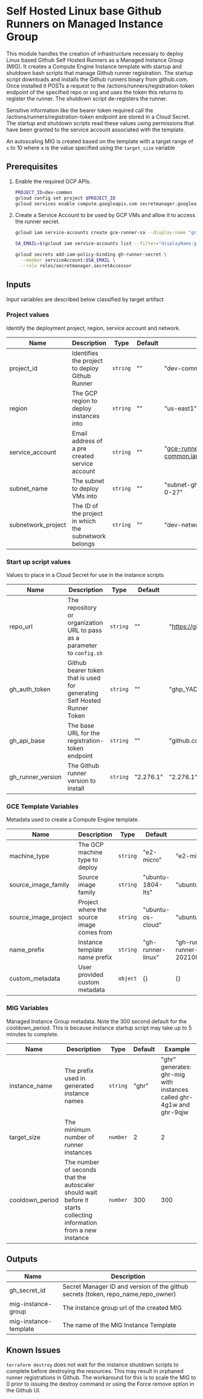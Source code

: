 # Self Hosted Linux base Github Runners on Managed Instance Group

This module handles the creation of infrastructure necessary to deploy Linux based Github Self Hosted Runners as a Managed Instance Group (MIG). It creates a Compute Engine Instance template with startup and shutdown bash scripts that manage Github runner registration. The startup script downloads and installs the Github runners binary from github.com. Once installed it POSTs a request to the /actions/runners/registration-token endpoint of the specified repo or org and uses the token this returns to register the runner. The shutdown script de-registers the runner.

Sensitive information like the bearer token required call the /actions/runners/registration-token endpoint are stored in a Cloud Secret. The startup and shutdown scripts read these values using permissions that have been granted to the service account associated with the template.

An autoscaling MIG is created based on the template with a target range of `x` to 10 where x is the value specified using the `target_size` variable

## Prerequisites

1. Enable the required GCP APIs.

    ``` bash
    PROJECT_ID=dev-common
    gcloud config set project $PROJECT_ID
    gcloud services enable compute.googleapis.com secretmanager.googleapis.com
    ```

2. Create a Service Account to be used by GCP VMs and allow it to access the runner secret.

    ``` bash
    gcloud iam service-accounts create gce-runner-sa --display-name "gce-runner-sa"

    SA_EMAIL=$(gcloud iam service-accounts list --filter="displayName:gce-runner-sa" --format='value(email)')

    gcloud secrets add-iam-policy-binding gh-runner-secret \
      --member serviceAccount:$SA_EMAIL \
      --role roles/secretmanager.secretAccessor

    ```


## Inputs

Input variables are described below classified by target artifact

### Project values

Identify the deployment project, region, service account and network.

| Name | Description | Type | Default | Example |
|------|-------------|------|---------|--------|
| project\_id | Identifies the project to deploy Github Runner | `string` | "" | "dev-common" |
| region | The GCP region to deploy instances into | `string` | "" | "us-east1" |
| service\_account | Email address of a pre created service account | `string` | "" | "gce-runner-sa@dev-common.iam.gserviceaccount.com" |
| subnet\_name | The subnet to deploy VMs into | `string` | "" | "subnet-ghrunner-10-216-72-0-27" |
| subnetwork\_project | The ID of the project in which the subnetwork belongs | `string` | "" | "dev-network"|

### Start up script values

 Values to place in a Cloud Secret for use in the instance scripts

| Name | Description | Type | Default | Example |
|------|-------------|------|---------|--------|
| repo\_url | The repository or organization URL to pass as a parameter to `config.sh` | `string` | "" |"https://github.com/pgoldtho/drone-monitor" |
| gh\_auth\_token | Github bearer token that is used for generating Self Hosted Runner Token | `string` | "" | "ghp_YADkljsdfglksrfgeS4pV6pxqbkMTcn1j00su38o" |
| gh\_api\_base | The base URL for the registration-token endpoint | `string` | "" | "github.com/pgoldtho/drone-monitor" |
| gh\_runner\_version | The Github runner version to install | `string` | "2.276.1" |  "2.276.1" |

### GCE Template Variables

Metadata used to create a Compute Engine template.

| Name | Description | Type | Default | Example |
|------|-------------|------|---------|---------|
| machine\_type | The GCP machine type to deploy | `string` | "e2-micro" |"e2-micro" |
| source\_image\_family | Source image family | `string` | "ubuntu-1804-lts" | "ubuntu-1804-lts" |
| source\_image\_project |Project where the source image comes from| `string` | "ubuntu-os-cloud" | "ubuntu-os-cloud" |
| name\_prefix | Instance template name prefix | `string` | "gh-runner-linux" | "gh-runner-linux" generates: gh-runner-linux-20210826141849575600000001 |
| custom\_metadata | User provided custom metadata | `object` | {} | {} |

### MIG Variables

Managed Instance Group metadata. Note the 300 second default for the cooldown\_period. This is because instance startup script may take up to 5 minutes to complete.

| Name | Description | Type | Default | Example |
|------|-------------|------|---------|---------|
| instance\_name | The prefix used in generated instance names |`string`| "ghr" | "ghr" generates: ghr-mig with instances called ghr-4g1w and ghr-9qjw |
| target\_size | The minimum number of runner instances | `number` | 2 | 2 |
| cooldown\_period | The number of seconds that the autoscaler should wait before it starts collecting information from a new instance | `number` | 300| 300 |


## Outputs

| Name | Description |
|------|-------------|
| gh\_secret\_id | Secret Manager ID and version of the github secrets (token, repo\_name,repo\_owner) |
| mig-instance-group | The instance group url of the created MIG |
| mig-instance-template | The name of the MIG Instance Template |

## Known Issues

`terraform destroy` does not wait for the instance shutdown scripts to complete before destroying the resources. This may result in orphaned runner registrations in Github. The workaround for this is to scale the MIG to 0 prior to issuing the destroy command or using the Force remove option in the Github UI.